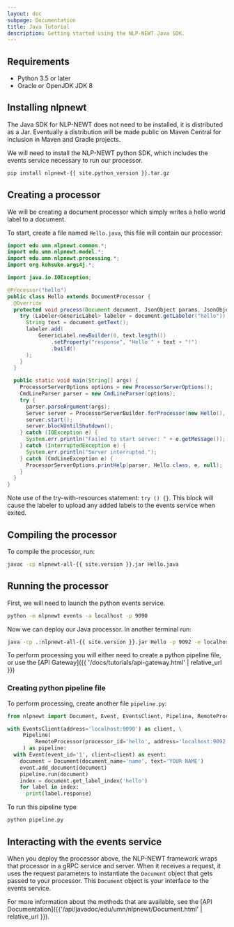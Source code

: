 ```yaml
---
layout: doc
subpage: Documentation
title: Java Tutorial
description: Getting started using the NLP-NEWT Java SDK.
---
```


## Requirements

- Python 3.5 or later
- Oracle or OpenJDK JDK 8

## Installing nlpnewt

The Java SDK for NLP-NEWT does not need to be installed, it is distributed as
a Jar. Eventually a distribution will be made public on Maven Central for
inclusion in Maven and Gradle projects.

We will need to install the NLP-NEWT python SDK, which includes the events
service necessary to run our processor.

```bash
pip install nlpnewt-{{ site.python_version }}.tar.gz
```


## Creating a processor

We will be creating a document processor which simply writes a hello world
label to a document.

To start, create a file named ``Hello.java``, this file will contain our
processor:

```java
import edu.umn.nlpnewt.common.*;
import edu.umn.nlpnewt.model.*;
import edu.umn.nlpnewt.processing.*;
import org.kohsuke.args4j.*;

import java.io.IOException;

@Processor("hello")
public class Hello extends DocumentProcessor {
  @Override
  protected void process(Document document, JsonObject params, JsonObjectBuilder result) {
    try (Labeler<GenericLabel> labeler = document.getLabeler("hello")) {
      String text = document.getText();
      labeler.add(
          GenericLabel.newBuilder(0, text.length())
              .setProperty("response", "Hello " + text + "!")
              .build()
      );
    }
  }

  public static void main(String[] args) {
    ProcessorServerOptions options = new ProcessorServerOptions();
    CmdLineParser parser = new CmdLineParser(options);
    try {
      parser.parseArgument(args);
      Server server = ProcessorServerBuilder.forProcessor(new Hello(), options).build();
      server.start();
      server.blockUntilShutdown();
    } catch (IOException e) {
      System.err.println("Failed to start server: " + e.getMessage());
    } catch (InterruptedException e) {
      System.err.println("Server interrupted.");
    } catch (CmdLineException e) {
      ProcessorServerOptions.printHelp(parser, Hello.class, e, null);
    }
  }
}
```

Note use of the try-with-resources statement: ``try () {}``. This block will
cause the labeler to upload any added labels to the events service when exited.


## Compiling the processor

To compile the processor, run:

```bash
javac -cp nlpnewt-all-{{ site.version }}.jar Hello.java
```


## Running the processor

First, we will need to launch the python events service.

```bash
python -m nlpnewt events -a localhost -p 9090
```

Now we can deploy our Java processor. In another terminal run:

```bash
java -cp .:nlpnewt-all-{{ site.version }}.jar Hello -p 9092 -e localhost:9090
```

To perform processing you will either need to create a python pipeline file, or
use the [API Gateway]({{ '/docs/tutorials/api-gateway.html' | relative_url }})

### Creating python pipeline file

To perform processing, create another file ``pipeline.py``:

```python
from nlpnewt import Document, Event, EventsClient, Pipeline, RemoteProcessor

with EventsClient(address='localhost:9090') as client, \
     Pipeline(
         RemoteProcessor(processor_id='hello', address='localhost:9092')
     ) as pipeline:
  with Event(event_id='1', client=client) as event:
    document = Document(document_name='name', text='YOUR NAME')
    event.add_document(document)
    pipeline.run(document)
    index = document.get_label_index('hello')
    for label in index:
      print(label.response)
```

To run this pipeline type

```bash
python pipeline.py
```

## Interacting with the events service

When you deploy the processor above, the NLP-NEWT framework wraps that processor
in a gRPC service and server. When it receives a request, it uses the request
parameters to instantiate the ``Document`` object that gets passed to your
processor. This ``Document`` object is your interface to the events service.

For more information about the methods that are available, see the
[API Documentation]({{'/api/javadoc/edu/umn/nlpnewt/Document.html' | relative_url }}).

